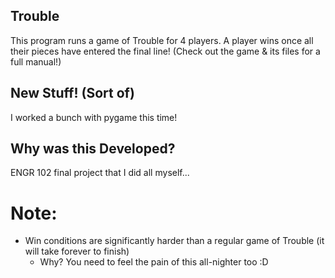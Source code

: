 ## Trouble
This program runs a game of Trouble for 4 players. A player wins once all their pieces have entered the final line! (Check out the game & its files for a full manual!)

## New Stuff! (Sort of)
I worked a bunch with pygame this time!

## Why was this Developed?

ENGR 102 final project that I did all myself... 

# Note:
  - Win conditions are significantly harder than a regular game of Trouble (it will take forever to finish)
      - Why? You need to feel the pain of this all-nighter too :D
